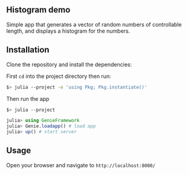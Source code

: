  ## Histogram demo 
  
Simple app that generates a vector of random numbers of controllable length, and displays a histogram for the numbers.

## Installation 
   
Clone the repository and install the dependencies:

First `cd` into the project directory then run:

```bash
$> julia --project -e 'using Pkg; Pkg.instantiate()'
```

Then run the app

```bash
$> julia --project
```

```julia
julia> using GenieFramework 
julia> Genie.loadapp() # load app
julia> up() # start server
```

## Usage

Open your browser and navigate to `http://localhost:8000/` 
